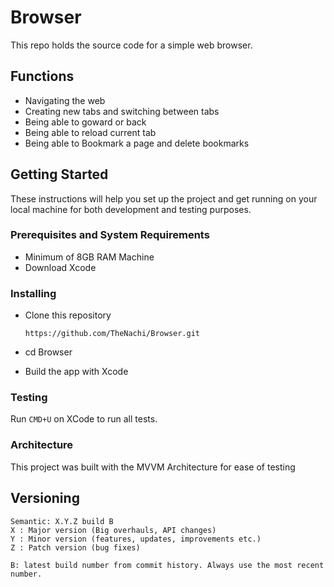 # Browser

This repo holds the source code for a simple web browser.

## Functions

- Navigating the web
- Creating new tabs and switching between tabs
- Being able to goward or back
- Being able to reload current tab
- Being able to Bookmark a page and delete bookmarks

## Getting Started

These instructions will help you set up the project and get running on your local machine for both development and testing purposes.

### Prerequisites and System Requirements

- Minimum of 8GB RAM Machine
- Download Xcode

### Installing

  - Clone this repository

      `https://github.com/TheNachi/Browser.git`
  - cd Browser
  - Build the app with Xcode

### Testing

Run `CMD+U` on XCode to run all tests. 

### Architecture

This project was built with the MVVM Architecture for ease of testing

## Versioning

    Semantic: X.Y.Z build B
    X : Major version (Big overhauls, API changes)
    Y : Minor version (features, updates, improvements etc.)
    Z : Patch version (bug fixes)

    B: latest build number from commit history. Always use the most recent number.


